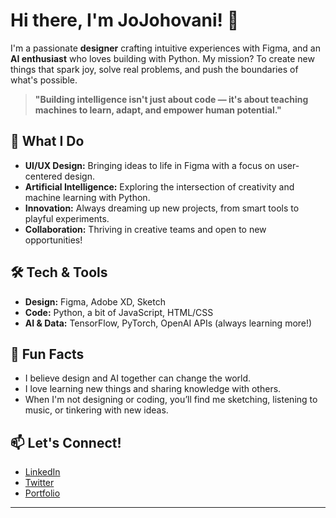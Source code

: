 # Hi there, I'm JoJohovani! 👋

I'm a passionate **designer** crafting intuitive experiences with Figma, and an **AI enthusiast** who loves building with Python. My mission? To create new things that spark joy, solve real problems, and push the boundaries of what's possible.

> **"Building intelligence isn't just about code — it's about teaching machines to learn, adapt, and empower human potential."**

## 🚀 What I Do
- **UI/UX Design:** Bringing ideas to life in Figma with a focus on user-centered design.
- **Artificial Intelligence:** Exploring the intersection of creativity and machine learning with Python.
- **Innovation:** Always dreaming up new projects, from smart tools to playful experiments.
- **Collaboration:** Thriving in creative teams and open to new opportunities!

## 🛠️ Tech & Tools
- **Design:** Figma, Adobe XD, Sketch
- **Code:** Python, a bit of JavaScript, HTML/CSS
- **AI & Data:** TensorFlow, PyTorch, OpenAI APIs (always learning more!)

## 🌟 Fun Facts
- I believe design and AI together can change the world.
- I love learning new things and sharing knowledge with others.
- When I'm not designing or coding, you’ll find me sketching, listening to music, or tinkering with new ideas.

## 📫 Let's Connect!
- [LinkedIn](#) <!-- Replace # with your LinkedIn URL -->
- [Twitter](#) <!-- Replace # with your Twitter URL -->
- [Portfolio](#) <!-- Replace # with your website or portfolio URL -->

---



<!---
JoJohovani/JoJohovani is a ✨ special ✨ repository because its `README.md` (this file) appears on your GitHub profile.
You can click the Preview link to take a look at your changes.
--->
